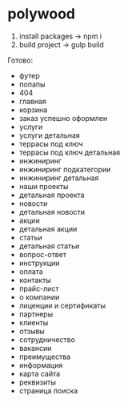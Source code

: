 # polywood

1) install packages → npm i
2) build project → gulp build

Готово:
- футер
- попапы
- 404
- главная
- корзина
- заказ успешно оформлен
- услуги
- услуги детальная
- террасы под ключ
- террасы под ключ детальная
- инжиниринг
- инжиниринг подкатегории
- инжиниринг детальная
- наши проекты
- детальная проекта
- новости
- детальная новости
- акции
- детальная акции
- статьи
- детальная статьи
- вопрос-ответ
- инструкции
- оплата
- контакты
- прайс-лист
- о компании
- лиценции и сертификаты
- партнеры
- клиенты
- отзывы
- сотрудничество
- вакансии
- преимущества
- информация
- карта сайта
- реквизиты
- страница поиска
